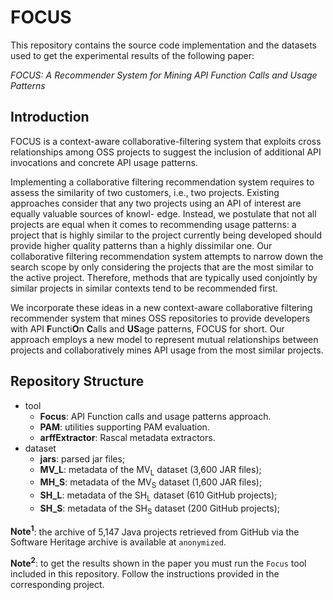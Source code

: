 # FOCUS

This repository contains the source code implementation and the datasets used to get the experimental results of the following paper:

_FOCUS: A Recommender System for Mining API Function Calls and Usage Patterns_

## Introduction

FOCUS is a context-aware collaborative-filtering system that exploits cross relationships among OSS projects to suggest the inclusion of additional API invocations and concrete API usage patterns.

Implementing a collaborative filtering recommendation system requires to assess the similarity of two customers, i.e., two
projects. Existing approaches consider that any two projects using an API of interest are equally valuable sources of knowl-
edge. Instead, we postulate that not all projects are equal when it comes to recommending usage patterns: a project that is
highly similar to the project currently being developed should provide higher quality patterns than a highly dissimilar one.
Our collaborative filtering recommendation system attempts to narrow down the search scope by only considering the projects
that are the most similar to the active project. Therefore, methods that are typically used conjointly by similar projects
in similar contexts tend to be recommended first.

We incorporate these ideas in a new context-aware collaborative filtering recommender system that mines OSS repositories to provide developers with API **F**uncti**O**n **C**alls and **US**age patterns, FOCUS for short. Our approach employs a new model to represent mutual relationships between projects and collaboratively mines API usage from the most similar projects.

## Repository Structure

* tool
	* __Focus__: API Function calls and usage patterns approach.
	* __PAM__: utilities supporting PAM evaluation.
	* __arffExtractor__: Rascal metadata extractors.
* dataset
	* __jars__: parsed jar files;
	* __MV_L__: metadata of the MV<sub>L</sub> dataset (3,600 JAR files);
	* __MH_S__: metadata of the MV<sub>S</sub> dataset (1,600 JAR files);
	* __SH_L__: metadata of the SH<sub>L</sub> dataset (610 GitHub projects);
	* __SH_S__: metadata of the SH<sub>S</sub> dataset (200 GitHub projects);

__Note<sup>1</sup>__: the archive of 5,147 Java projects retrieved from GitHub via the Software Heritage archive is available at `anonymized`.

__Note<sup>2</sup>__: to get the results shown in the paper you must run the `Focus` tool included in this repository. Follow the instructions provided in the corresponding project.
